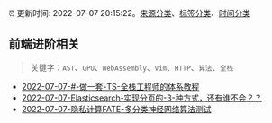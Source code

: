 :alarm_clock: 更新时间: 2022-07-07 20:15:22。[来源分类](../README.md)、[标签分类](../TAGS.md)、[时间分类](../TIMELINE.md)

## 前端进阶相关


> 关键字：`AST`、`GPU`、`WebAssembly`、`Vim`、`HTTP`、`算法`、`全栈`



- [2022-07-07-#-做一套-TS-全栈工程师的体系教程](https://www.v2ex.com/t/864806) 
- [2022-07-07-Elasticsearch-实现分页的-3-种方式，还有谁不会？？](https://toutiao.io/k/o91ed5u) 
- [2022-07-07-隐私计算FATE-多分类神经网络算法测试](https://toutiao.io/k/gam11x2) 